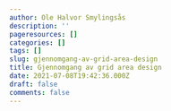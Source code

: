 ```yaml
---
author: Ole Halvor Smylingsås
description: ''
pageresources: []
categories: []
tags: []
slug: gjennomgang-av-grid-area-design
title: Gjennomgang av grid area design
date: 2021-07-08T19:42:36.000Z
draft: false
comments: false
---
```


